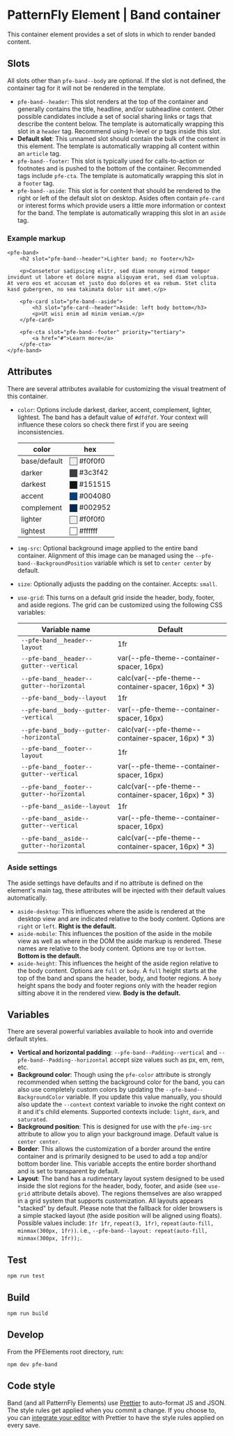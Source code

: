 # PatternFly Element | Band container

This container element provides a set of slots in which to render banded content.

## Slots

All slots other than `pfe-band--body` are optional.  If the slot is not defined, the container tag for it will not be rendered in the template.

- `pfe-band--header`: This slot renders at the top of the container and generally contains the title, headline, and/or subheadline content.  Other possible candidates include a set of social sharing links or tags that describe the content below. The template is automatically wrapping this slot in a `header` tag.  Recommend using h-level or p tags inside this slot.
- **Default slot**: This unnamed slot should contain the bulk of the content in this element. The template is automatically wrapping all content within an `article` tag.
- `pfe-band--footer`: This slot is typically used for calls-to-action or footnotes and is pushed to the bottom of the container.  Recommended tags include `pfe-cta`. The template is automatically wrapping this slot in a `footer` tag.
- `pfe-band--aside`: This slot is for content that should be rendered to the right or left of the default slot on desktop.  Asides often contain `pfe-card` or interest forms which provide users a little more information or context for the band. The template is automatically wrapping this slot in an `aside` tag.

### Example markup
```
<pfe-band>
    <h2 slot="pfe-band--header">Lighter band; no footer</h2>

    <p>Consetetur sadipscing elitr, sed diam nonumy eirmod tempor invidunt ut labore et dolore magna aliquyam erat, sed diam voluptua. At vero eos et accusam et justo duo dolores et ea rebum. Stet clita kasd gubergren, no sea takimata dolor sit amet.</p>

    <pfe-card slot="pfe-band--aside">
        <h3 slot="pfe-card--header">Aside: left body bottom</h3>
        <p>Ut wisi enim ad minim veniam.</p>
    </pfe-card>

    <pfe-cta slot="pfe-band--footer" priority="tertiary">
        <a href="#">Learn more</a>
    </pfe-cta>
</pfe-band>
```


## Attributes

<style>
    .color-preview {
        display: inline-block;
        width: 1em;
        height: 1em;
        vertical-align: middle;
        background-color: var(--bg, #fff);
        border: 1px solid #444;
    }
</style>

There are several attributes available for customizing the visual treatment of this container.

- `color`: Options include darkest, darker, accent, complement, lighter, lightest.  The band has a default value of `#dfdfdf`. Your context will influence these colors so check there first if you are seeing inconsistencies.

    | color | hex |
    |-------|-----|
    | base/default | <span class="color-preview" style="--bg:#f0f0f0"></span> #f0f0f0 |
    | darker | <span class="color-preview" style="--bg:#3c3f42"></span> #3c3f42 |
    | darkest | <span class="color-preview" style="--bg:#151515"></span> #151515 |
    | accent | <span class="color-preview" style="--bg:#004080"></span> #004080 |
    | complement | <span class="color-preview" style="--bg:#002952"></span> #002952 |
    | lighter | <span class="color-preview" style="--bg:#f0f0f0"></span> #f0f0f0 |
    | lightest | <span class="color-preview" style="--bg:#fff"></span> #ffffff |

- `img-src`: Optional background image applied to the entire band container.  Alignment of this image can be managed using the `--pfe-band--BackgroundPosition` variable which is set to `center center` by default.
- `size`: Optionally adjusts the padding on the container.  Accepts: `small`.
- `use-grid`: This turns on a default grid inside the header, body, footer, and aside regions. The grid can be customized using the following CSS variables:

    | Variable name | Default |
    |---|---|
    | `--pfe-band__header--layout` | 1fr |
    | `--pfe-band__header--gutter--vertical` | var(--pfe-theme--container-spacer, 16px) |
    | `--pfe-band__header--gutter--horizontal` | calc(var(--pfe-theme--container-spacer, 16px) * 3) |
    | `--pfe-band__body--layout` | 1fr |
    | `--pfe-band__body--gutter--vertical` | var(--pfe-theme--container-spacer, 16px) |
    | `--pfe-band__body--gutter--horizontal` | calc(var(--pfe-theme--container-spacer, 16px) * 3) |
    | `--pfe-band__footer--layout` | 1fr |
    | `--pfe-band__footer--gutter--vertical` | var(--pfe-theme--container-spacer, 16px) |
    | `--pfe-band__footer--gutter--horizontal` | calc(var(--pfe-theme--container-spacer, 16px) * 3) |
    | `--pfe-band__aside--layout` | 1fr |
    | `--pfe-band__aside--gutter--vertical` | var(--pfe-theme--container-spacer, 16px) |
    | `--pfe-band__aside--gutter--horizontal` | calc(var(--pfe-theme--container-spacer, 16px) * 3) |

### Aside settings
The aside settings have defaults and if no attribute is defined on the element's main tag, these attributes will be injected with their default values automatically.

- `aside-desktop`: This influences where the aside is rendered at the desktop view and are indicated relative to the body content. Options are `right` or `left`. **Right is the default.**
- `aside-mobile`: This influences the position of the aside in the mobile view as well as where in the DOM the aside markup is rendered. These names are relative to the body content. Options are `top` or `bottom`. **Bottom is the default.**
- `aside-height`: This influences the height of the aside region relative to the body content. Options are `full` or `body`. A `full` height starts at the top of the band and spans the header, body, and footer regions. A `body` height spans the body and footer regions only with the header region sitting above it in the rendered view. **Body is the default.**

## Variables
There are several powerful variables available to hook into and override default styles.

- **Vertical and horizontal padding**: `--pfe-band--Padding--vertical` and `--pfe-band--Padding--horizontal` accept size values such as px, em, rem, etc.
- **Background color**: Though using the `pfe-color` attribute is strongly recommended when setting the background color for the band, you can also use completely custom colors by updating the `--pfe-band--BackgroundColor` variable.  If you update this value manually, you should also update the `--context` context variable to invoke the right context on it and it's child elements.  Supported contexts include: `light`, `dark`, and `saturated`.
- **Background position**: This is designed for use with the `pfe-img-src` attribute to allow you to align your background image.  Default value is `center center`.
- **Border**: This allows the customization of a border around the entire container and is primarily designed to be used to add a top and/or bottom border line.  This variable accepts the entire border shorthand and is set to transparent by default.
- **Layout**: The band has a rudimentary layout system designed to be used inside the slot regions for the header, body, footer, and aside (see `use-grid` attribute details above). The regions themselves are also wrapped in a grid system that supports customization. All layouts appears "stacked" by default. Please note that the fallback for older browsers is a simple stacked layout (the aside position will be aligned using floats). Possible values include: `1fr 1fr`, `repeat(3, 1fr)`, `repeat(auto-fill, minmax(300px, 1fr))`. i.e., `--pfe-band--layout: repeat(auto-fill, minmax(300px, 1fr));`.

## Test

    npm run test

## Build

    npm run build

## Develop

From the PFElements root directory, run:

    npm dev pfe-band

## Code style

Band (and all PatternFly Elements) use [Prettier][prettier] to auto-format JS and JSON.  The style rules get applied when you commit a change.  If you choose to, you can [integrate your editor][prettier-ed] with Prettier to have the style rules applied on every save.

[prettier]: https://github.com/prettier/prettier/
[prettier-ed]: https://github.com/prettier/prettier/#editor-integration
[web-component-tester]: https://github.com/Polymer/web-component-tester
